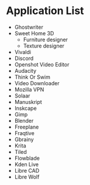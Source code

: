 # Application List

- Ghostwriter
- Sweet Home 3D
  - Furniture designer
  - Texture designer
- Vivaldi
- Discord
- Openshot Video Editor
- Audacity
- Think Or Swim
- Video Downloader
- Mozilla VPN
- Solaar
- Manuskript
- Inskcape
- Gimp
- Blender
- Freeplane
- Fraqtive
- Gbrainy
- Krita
- Tiled
- Flowblade
- Kden Live
- Libre CAD
- Libre Wolf